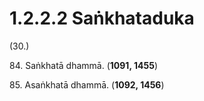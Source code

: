 # 1.2.2.2 Saṅkhataduka

(30.)

84\. Saṅkhatā dhammā. (**1091, 1455**)

85\. Asaṅkhatā dhammā. (**1092, 1456**)

